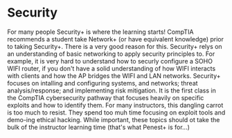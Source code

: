 # Security
For many people Security+ is where the learning starts!  CompTIA recommends a student take Network+ (or have equivalent knowledge) prior to taking Security+.  There is a very good reason for this.  Security+ relys on an understanding of basic networking to apply security principles to.  For example, it is very hard to understand how to securly configure a SOHO WIFI router, if you don't have a solid understanding of how WIFI interacts with clients and how the AP bridges the WIFI and LAN networks. Security+ focuses on intalling and configuring systems, and networks; threat analysis/response; and implementing risk mitigation.  It is the first class in the CompTIA cybersecurity pathway that focuses heavily on specific exploits and how to identify them.  For many instructors, this dangling carrot is too much to resist.  They spend too muh time focusing on exploit tools and demo-ing ethical hacking. While important, these topics should ot take the bulk of the instructor learning time (that's what Penest+ is for...)
